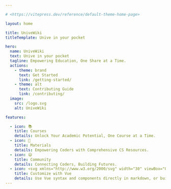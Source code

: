 ```yaml
---

# <https://vitepress.dev/reference/default-theme-home-page>

layout: home

title: UniveWiki
titleTemplate: Unive in your pocket

hero:
  name: UniveWiki
  text: Unive in your pocket
  tagline: Empowering Education, One Share at a Time.
  actions:
    - theme: brand
      text: Get Started
      link: /getting-started/
    - theme: alt
      text: Contributing Guide
      link: /contributing/
  image:
    src: /logo.svg
    alt: UniveWiki

features:

  - icon: 📚
    title: Courses
    details: Unlock Your Academic Potential, One Course at a Time.
  - icon: 📝
    title: Materials
    details: Empowering Coders with Comprehensive CS Resources.
  - icon: 😃
    title: Community
    details: Connecting Coders, Building Futures.
  - icon: <svg xmlns="http://www.w3.org/2000/svg" width="30" viewBox="0 0 256 220.8"><path fill="#41B883" d="M204.8 0H256L128 220.8 0 0h97.92L128 51.2 157.44 0h47.36Z"/><path fill="#41B883" d="m0 0 128 220.8L256 0h-51.2L128 132.48 50.56 0H0Z"/><path fill="#35495E" d="M50.56 0 128 133.12 204.8 0h-47.36L128 51.2 97.92 0H50.56Z"/></svg>
    title: Customize with Vue
    details: Use Vue syntax and components directly in markdown, or build custom themes with Vue.
---
```


<style>
:root {
  --vp-home-hero-name-color: transparent;
  --vp-home-hero-name-background: -webkit-linear-gradient(120deg, #3276b6 30%, #41d1ff);

  --vp-home-hero-image-background-image: linear-gradient(-45deg, #3276b6 50%, #47caff 50%);
  --vp-home-hero-image-filter: blur(40px);
}

@media (min-width: 640px) {
  :root {
    --vp-home-hero-image-filter: blur(56px);
  }
}

@media (min-width: 960px) {
  :root {
    --vp-home-hero-image-filter: blur(72px);
  }
}
</style>
